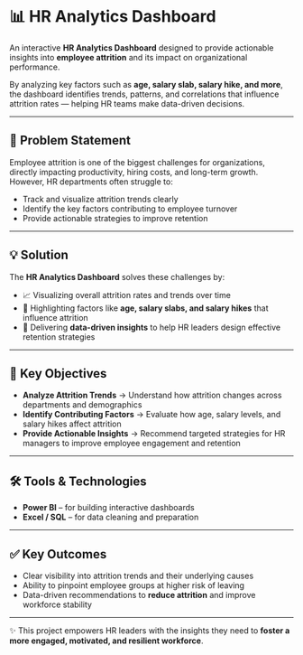 # 📊 HR Analytics Dashboard

An interactive **HR Analytics Dashboard** designed to provide actionable insights into **employee attrition** and its impact on organizational performance.  

By analyzing key factors such as **age, salary slab, salary hike, and more**, the dashboard identifies trends, patterns, and correlations that influence attrition rates — helping HR teams make data-driven decisions.

---

## 🚩 Problem Statement
Employee attrition is one of the biggest challenges for organizations, directly impacting productivity, hiring costs, and long-term growth.  
However, HR departments often struggle to:
- Track and visualize attrition trends clearly  
- Identify the key factors contributing to employee turnover  
- Provide actionable strategies to improve retention  

---

## 💡 Solution
The **HR Analytics Dashboard** solves these challenges by:
- 📈 Visualizing overall attrition rates and trends over time  
- 🔎 Highlighting factors like **age, salary slabs, and salary hikes** that influence attrition  
- 🎯 Delivering **data-driven insights** to help HR leaders design effective retention strategies  

---

## 🎯 Key Objectives
- **Analyze Attrition Trends** → Understand how attrition changes across departments and demographics  
- **Identify Contributing Factors** → Evaluate how age, salary levels, and salary hikes affect attrition  
- **Provide Actionable Insights** → Recommend targeted strategies for HR managers to improve employee engagement and retention  

---

## 🛠️ Tools & Technologies
- **Power BI** – for building interactive dashboards  
- **Excel / SQL** – for data cleaning and preparation  

---

## ✅ Key Outcomes
- Clear visibility into attrition trends and their underlying causes  
- Ability to pinpoint employee groups at higher risk of leaving  
- Data-driven recommendations to **reduce attrition** and improve workforce stability  

---

✨ This project empowers HR leaders with the insights they need to **foster a more engaged, motivated, and resilient workforce**.  
